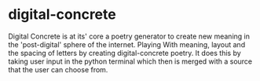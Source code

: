 # digital-concrete
Digital Concrete is at its' core a poetry generator to create  new meaning in the 'post-digital' sphere of the internet.  Playing With meaning, layout and the spacing of letters by  creating digital-concrete poetry.  It does this by taking user  input in the python terminal which then is merged with a source  that the user can choose from.
